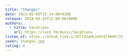 ```yaml
---
title: "Changes"
date: 2023-05-05T15:14:00+0100
release: 2018-03-25T12:00:00+0000
authors:
  - title: Vacations
    url: https://last.fm/music/Vacations
listen_of: https://album.link/s/3Ull45eHLzGXtElhKHFJ7C
cover: changes.jpg
rating: 4
---
```


